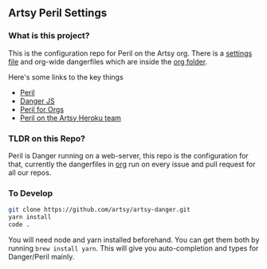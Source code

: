 ## Artsy Peril Settings

### What is this project?

This is the configuration repo for Peril on the Artsy org. There is a [settings file](settings.json) and org-wide
dangerfiles which are inside the [org folder](org).

Here's some links to the key things

 - [Peril](https://github.com/danger/peril)
 - [Danger JS](http://danger.systems/js/)
 - [Peril for Orgs](https://github.com/danger/peril/blob/master/docs/setup_for_org.md)
 - [Peril on the Artsy Heroku team](https://dashboard.heroku.com/apps/artsy-peril)

### TLDR on this Repo?

Peril is Danger running on a web-server, this repo is the configuration for that, currently the dangerfiles in [org](org/)
run on every issue and pull request for all our repos.

### To Develop

```sh
git clone https://github.com/artsy/artsy-danger.git
yarn install
code .
```

You will need node and yarn installed beforehand. You can get them both by running `brew install yarn`.  This will give you auto-completion and types for Danger/Peril mainly. 
